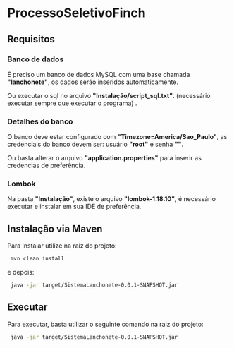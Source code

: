 


# ProcessoSeletivoFinch

## Requisitos

### Banco de dados
É preciso um banco de dados MySQL com uma base chamada **"lanchonete"**, os dados serão inseridos automaticamente. 

Ou executar o sql no arquivo **"Instalação/script_sql.txt"**. (necessário executar sempre que executar o programa) .

### Detalhes do banco
O banco deve estar configurado com **"Timezone=America/Sao_Paulo"**, as credenciais do banco devem ser: usuário **"root"** e senha **""**.

Ou basta alterar o arquivo **"application.properties"** para inserir as credencias de preferência.

### Lombok
Na pasta **"Instalação"**, existe o arquivo **"lombok-1.18.10"**, é necessário executar e instalar em sua IDE de preferência.

## Instalação via Maven

Para instalar utilize na raiz do projeto:
```bash
 mvn clean install
```
e depois:
```bash
 java -jar target/SistemaLanchonete-0.0.1-SNAPSHOT.jar
```

## Executar

Para executar, basta utilizar o seguinte comando na raiz do projeto:
```bash
 java -jar target/SistemaLanchonete-0.0.1-SNAPSHOT.jar
```
